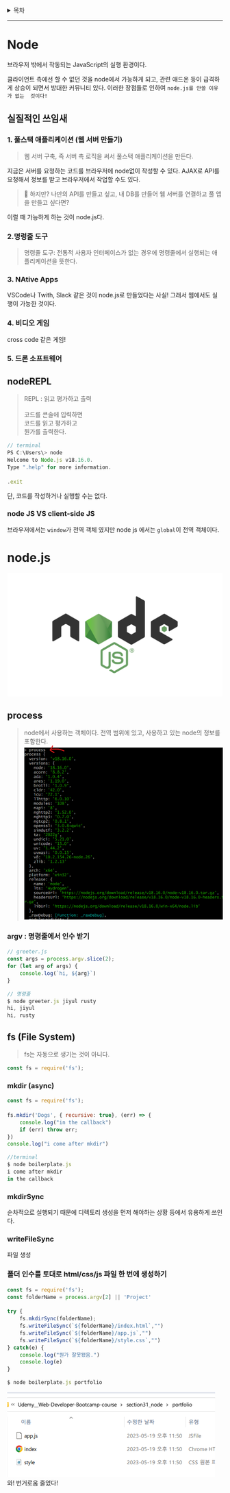 <details>
<summary>목차</summary>

- [Node](#node)
  * [실질적인 쓰임새](#--------)
    + [1. 풀스택 애플리케이션 (웹 서버 만들기)](#1----------------------)
    + [2.명령줄 도구](#2------)
    + [3. NAtive Apps](#3-native-apps)
    + [4. 비디오 게임](#4-------)
    + [5. 드론 소프트웨어](#5---------)
  * [nodeREPL](#noderepl)
    + [node JS VS client-side JS](#node-js-vs-client-side-js)
- [node.js](#nodejs)
  * [process](#process)
    + [argv : 명령줄에서 인수 받기](#argv--------------)
  * [fs (File System)](#fs--file-system-)
    + [mkdir (async)](#mkdir--async-)
    + [mkdirSync](#mkdirsync)
    + [writeFileSync](#writefilesync)
    + [폴더 인수를 토대로 html/css/js 파일 한 번에 생성하기](#-----------html-css-js-------------)

</details>
<hr>

# Node
브라우저 밖에서 작동되는 JavaScript의 실행 환경이다.

클라이언트 측에선 할 수 없던 것을 node에서 가능하게 되고, 관련 애드온 등이 급격하게 상승이 되면서 방대한 커뮤니티 있다. 이러한 장점들로 인하여 `node.js를 안쓸 이유가 없는  것이다!`

## 실질적인 쓰임새
### 1. 풀스택 애플리케이션 (웹 서버 만들기)
> 웹 서버 구축, 즉 서버 측 로직을 써서 풀스택 애플리케이션을 만든다.

지금은 서버를 요청하는 코드를 브라우저에 node없이 작성할 수 있다. AJAX로 API를 요청해서 정보를 받고 브라우저에서 작업할 수도 있다.

> 🌻 하지만? 나만의 API를 만들고 싶고, 내 DB를 만들어 웹 서버를 연결하고 풀 앱을 만들고 싶다면?

이럴 때 가능하게 하는 것이 node.js다.

### 2.명령줄 도구
> 명령줄 도구: 전통적 사용자 인터페이스가 없는 경우에 명령줄에서 실행되는 애플리케이션을 뜻한다.

### 3. NAtive Apps
VSCode나 Twith, Slack 같은 것이 node.js로 만들었다는 사실! 그래서 웹에서도 실행이 가능한 것이다.

### 4. 비디오 게임
cross code 같은 게임!

### 5. 드론 소프트웨어

## nodeREPL
> REPL : 읽고 평가하고 출력
> <br>
> <br> 코드를 콘솔에 입력하면
> <br> 코드를 읽고 평가하고
> <br> 뭔가를 출력한다.

```js
// terminal
PS C:\Users\> node
Welcome to Node.js v18.16.0.
Type ".help" for more information.

.exit
```
단, 코드를 작성하거나 실행할 수는 없다.

### node JS VS client-side JS
브라우저에서는 `window`가 전역 객체 였지만 node js 에서는 `global`이 전역 객체이다.

# node.js
![](images/2023-05-19-23-08-07.png)

## process
> node에서 사용하는 객체이다. 전역 범위에 있고, 사용하고 있는 node의 정보를 포함한다.
![](images/2023-05-19-23-10-16.png)

### argv : 명령줄에서 인수 받기 

```js
// greeter.js
const args = process.argv.slice(2);
for (let arg of args) {
    console.log(`hi, ${arg}`)
}
```

```js
// 명령줄
$ node greeter.js jiyul rusty
hi, jiyul
hi, rusty
```

## fs (File System)
> fs는 자동으로 생기는 것이 아니다.
```js
const fs = require('fs');
```

### mkdir (async)
```js
const fs = require('fs');

fs.mkdir('Dogs', { recursive: true}, (err) => {
    console.log("in the callback")
    if (err) throw err;
})
console.log("i come after mkdir")
```
```js
//terminal
$ node boilerplate.js
i come after mkdir
in the callback
```
### mkdirSync
순차적으로 실행되기 때문에 디렉토리 생성을 먼저 해야하는 상황 등에서 유용하게 쓰인다.

### writeFileSync
파일 생성

### 폴더 인수를 토대로 html/css/js 파일 한 번에 생성하기
```js
const fs = require('fs');
const folderName = process.argv[2] || 'Project'

try {
    fs.mkdirSync(folderName);
    fs.writeFileSync(`${folderName}/index.html`,"")
    fs.writeFileSync(`${folderName}/app.js`,"")
    fs.writeFileSync(`${folderName}/style.css`,"")
} catch(e) {
    console.log("뭔가 잘못됐음.")
    console.log(e)
}
```
```js
$ node boilerplate.js portfolio
```
![](images/2023-05-19-23-50-12.png)
와! 번거로움 줄었다!